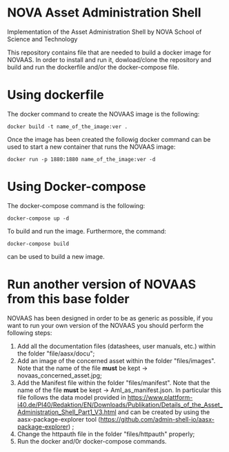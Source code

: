 # NOVA Asset Administration Shell

Implementation of the Asset Administration Shell by NOVA School of Science and Technology


This repository contains file that are needed to build a docker image for NOVAAS.
In order to install and run it, dowload/clone the repository and build and run the dockerfile and/or the docker-compose file.

# Using dockerfile
The docker command to create the NOVAAS image is the following:

`docker build -t name_of_the_image:ver .`

Once the image has been created the followig docker command can be used to start a new container that runs the NOVAAS image:

`docker run -p 1880:1880 name_of_the_image:ver -d`

# Using Docker-compose

The docker-compose command is the following:

`docker-compose up -d`

To build and run the image. Furthermore, the command:

`docker-compose build`

can be used to build a new image.

# Run another version of NOVAAS from this base folder

NOVAAS has been designed in order to be as generic as possible, if you want to run your own version of the NOVAAS you should perform the following steps:
1. Add all the documentation files (datashees, user manuals, etc.) within the folder "file/aasx/docu";
2. Add an image of the concerned asset within the folder "files/images". Note that the name of the file **must** be kept -> novaas_concerned_asset.jpg;
3. Add the Manifest file within the folder "files/manifest". Note that the name of the file **must** be kept -> AmI_as_manifest.json. In particular this file follows the data model provided in https://www.plattform-i40.de/PI40/Redaktion/EN/Downloads/Publikation/Details_of_the_Asset_Administration_Shell_Part1_V3.html and can be created by using the aasx-package-explorer tool (https://github.com/admin-shell-io/aasx-package-explorer) ;
4. Change the httpauth file in the folder "files/httpauth" properly;
5. Run the docker and/0r docker-compose commands. 

